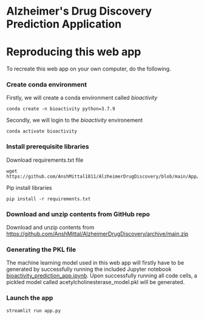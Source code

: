 # Alzheimer's  Drug Discovery Prediction Application

<!-- # Watch the tutorial video

Used the following Tutorial to create this application: [Video](https://youtu.be/htBIP17S-20) -->

# Reproducing this web app
To recreate this web app on your own computer, do the following.

### Create conda environment
Firstly, we will create a conda environment called *bioactivity*
```
conda create -n bioactivity python=3.7.9
```
Secondly, we will login to the *bioactivity* environement
```
conda activate bioactivity
```
### Install prerequisite libraries

Download requirements.txt file

```
wget https://github.com/AnshMittal1811/AlzheimerDrugDiscovery/blob/main/App/requirements.txt

```

Pip install libraries
```
pip install -r requirements.txt
```

###  Download and unzip contents from GitHub repo

Download and unzip contents from https://github.com/AnshMittal/AlzheimerDrugDiscovery/archive/main.zip

### Generating the PKL file

The machine learning model used in this web app will firstly have to be generated by successfully running the included Jupyter notebook [bioactivity_prediction_app.ipynb](https://github.com/AnshMittal1811/AlzheimerDrugDiscovery/blob/main/App/bioactivity_prediction_app.ipynb). Upon successfully running all code cells, a pickled model called acetylcholinesterase_model.pkl will be generated.

###  Launch the app

```
streamlit run app.py
```
